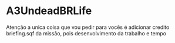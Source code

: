 # A3UndeadBRLife



Atenção a unica coisa que vou pedir para vocês é adicionar credito briefing.sqf da missão, pois desenvolvimento da trabalho e tempo
